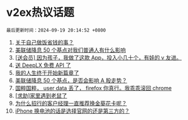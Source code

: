 # v2ex热议话题

`最后更新时间：2024-09-19 20:14:52 +0800`

1. [关于自己做饭省钱的事？](https://www.v2ex.com/t/1073892)
1. [美联储降息 50 个基点对我们普通人有什么影响](https://www.v2ex.com/t/1073921)
1. [[送会员] 因为孩子，我做了这款 App，投入小几十个，有娃的 v 友进。](https://www.v2ex.com/t/1074110)
1. [送 DeepLX 免费 API 了](https://www.v2ex.com/t/1073913)
1. [我的人生终于开始新篇章了](https://www.v2ex.com/t/1073878)
1. [美联储降息 50 个基点，是否会影响 A 股走势？](https://www.v2ex.com/t/1073902)
1. [国粹国粹， user data 丢了， firefox 你真行。我乖乖滚回 chrome](https://www.v2ex.com/t/1074017)
1. [[求助]家里遇到老鼠了](https://www.v2ex.com/t/1073925)
1. [为什么招行的客户经理一直推荐换金葵花卡呢？](https://www.v2ex.com/t/1073906)
1. [iPhone 换电池的话是选择官网的还是第三方的？](https://www.v2ex.com/t/1073924)

